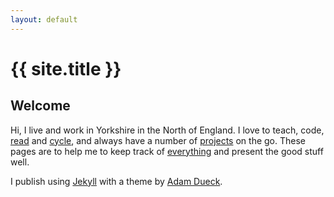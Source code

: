 ```yaml
---
layout: default
---
```


# {{ site.title }}

## Welcome

Hi, I live and work in Yorkshire in the North of England. I love to teach, code, [read](books.html) and [cycle](training.html), and always have a number of [projects](projects.html) on the go. These pages are to help me to keep track of [everything](posts.html) and present the good stuff well.

I publish using [Jekyll](http://jekyllrb.com/) with a theme by [Adam Dueck](http://www.adamdueck.com/).